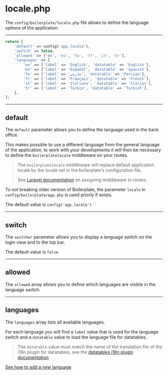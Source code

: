 # locale.php

The `config/boilerplate/locale.php` file allows to define the language options of the application.

---

```php
return [
    'default' => config('app.locale'),
    'switch' => false,
    'allowed' => ['en', 'es', 'fa', 'fr', 'it', 'tr'],
    'languages' => [
        'en' => ['label' => 'English', 'datatable' => 'English'],
        'es' => ['label' => 'Español', 'datatable' => 'Spanish'],
        'fa' => ['label' => 'فارسی', 'datatable' => 'Persian'],
        'fr' => ['label' => 'Français', 'datatable' => 'French'],
        'it' => ['label' => 'Italiano', 'datatable' => 'Italian'],
        'tr' => ['label' => 'Türkçe', 'datatable' => 'Turkish'],
    ],
];
```
---


## default

The `default` parameter allows you to define the language used in the back office. 

This makes possible to use a different language from the general language of the application, to work with your developments it will then be necessary to define the `boilerplatelocale` middleware on your routes.

> The `boilerplatelocale` middleware will replace default application locale by the locale set in the boilerplate's configuration file.
>
> See [Laravel documentation](https://laravel.com/docs/master/middleware#assigning-middleware-to-routes) on assigning middleware to routes.

To not breaking older version of Boilerplate, the parameter `locale` in `config/boilerplate/app.php` is used priorly if exists.

The default value is `config('app.locale')`

---

## switch

The `switcher` parameter allows you to display a language switch on the login view and to the top bar.

The default value is `false`

---

## allowed

The `allowed` array allows you to define which languages are visible in the language switch.

---

## languages

The `languages` array lists all available languages.

For each language you will find a `label` value that is used for the language switch and a `datatable` value to load the 
language file for datatables.

> The `datatable` value must match the name of the translation file of the i18n plugin for datatables, see the [datatables i18n plugin documentation](https://datatables.net/plug-ins/i18n/)

[See how to add a new language](../language)

